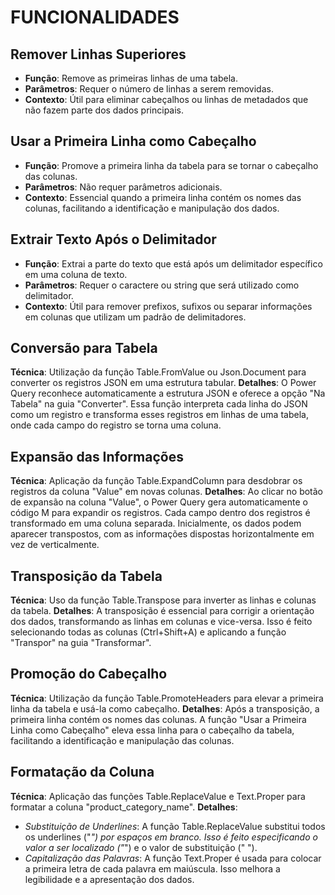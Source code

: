 
# FUNCIONALIDADES

## Remover Linhas Superiores

- **Função**: Remove as primeiras linhas de uma tabela.
- **Parâmetros**: Requer o número de linhas a serem removidas.
- **Contexto**: Útil para eliminar cabeçalhos ou linhas de metadados que não fazem parte dos dados principais.

## Usar a Primeira Linha como Cabeçalho

- **Função**: Promove a primeira linha da tabela para se tornar o cabeçalho das colunas.
- **Parâmetros**: Não requer parâmetros adicionais.
- **Contexto**: Essencial quando a primeira linha contém os nomes das colunas, facilitando a identificação e manipulação dos dados.

## Extrair Texto Após o Delimitador

- **Função**: Extrai a parte do texto que está após um delimitador específico em uma coluna de texto.
- **Parâmetros**: Requer o caractere ou string que será utilizado como delimitador.
- **Contexto**: Útil para remover prefixos, sufixos ou separar informações em colunas que utilizam um padrão de delimitadores.

## Conversão para Tabela

**Técnica**: Utilização da função Table.FromValue ou Json.Document para converter os registros JSON em uma estrutura tabular.
**Detalhes**: O Power Query reconhece automaticamente a estrutura JSON e oferece a opção "Na Tabela" na guia "Converter". Essa função interpreta cada linha do JSON como um registro e transforma esses registros em linhas de uma tabela, onde cada campo do registro se torna uma coluna.

## Expansão das Informações

**Técnica**: Aplicação da função Table.ExpandColumn para desdobrar os registros da coluna "Value" em novas colunas.
**Detalhes**: Ao clicar no botão de expansão na coluna "Value", o Power Query gera automaticamente o código M para expandir os registros. Cada campo dentro dos registros é transformado em uma coluna separada. Inicialmente, os dados podem aparecer transpostos, com as informações dispostas horizontalmente em vez de verticalmente.

## Transposição da Tabela

**Técnica**: Uso da função Table.Transpose para inverter as linhas e colunas da tabela.
**Detalhes**: A transposição é essencial para corrigir a orientação dos dados, transformando as linhas em colunas e vice-versa. Isso é feito selecionando todas as colunas (Ctrl+Shift+A) e aplicando a função "Transpor" na guia "Transformar".

## Promoção do Cabeçalho

**Técnica**: Utilização da função Table.PromoteHeaders para elevar a primeira linha da tabela e usá-la como cabeçalho.
**Detalhes**: Após a transposição, a primeira linha contém os nomes das colunas. A função "Usar a Primeira Linha como Cabeçalho" eleva essa linha para o cabeçalho da tabela, facilitando a identificação e manipulação das colunas.

## Formatação da Coluna

**Técnica**: Aplicação das funções Table.ReplaceValue e Text.Proper para formatar a coluna "product_category_name".
**Detalhes**:

- *Substituição de Underlines*: A função Table.ReplaceValue substitui todos os underlines ("_") por espaços em branco. Isso é feito especificando o valor a ser localizado ("_") e o valor de substituição (" ").
- *Capitalização das Palavras*: A função Text.Proper é usada para colocar a primeira letra de cada palavra em maiúscula. Isso melhora a legibilidade e a apresentação dos dados.

